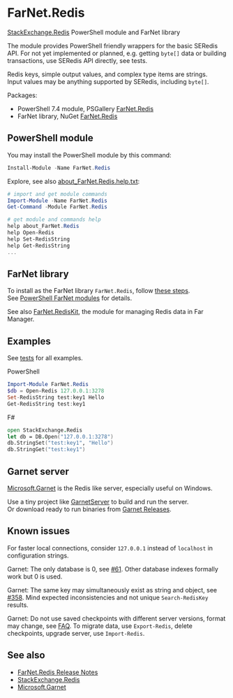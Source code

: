 [NuGet]: https://www.nuget.org/packages/FarNet.Redis
[GitHub]: https://github.com/nightroman/FarNet.Redis
[Microsoft.Garnet]: https://microsoft.github.io/garnet
[StackExchange.Redis]: https://github.com/StackExchange/StackExchange.Redis
[GarnetServer]: https://github.com/nightroman/FarNet.Redis/tree/main/src/GarnetServer

# FarNet.Redis

[StackExchange.Redis] PowerShell module and FarNet library

The module provides PowerShell friendly wrappers for the basic SERedis API.
For not yet implemented or planned, e.g. getting `byte[]` data or building
transactions, use SERedis API directly, see tests.

Redis keys, simple output values, and complex type items are strings.\
Input values may be anything supported by SERedis, including `byte[]`.

Packages:
- PowerShell 7.4 module, PSGallery [FarNet.Redis](https://www.powershellgallery.com/packages/FarNet.Redis)
- FarNet library, NuGet [FarNet.Redis](https://www.nuget.org/packages/FarNet.Redis)

## PowerShell module

You may install the PowerShell module by this command:

```powershell
Install-Module -Name FarNet.Redis
```

Explore, see also [about_FarNet.Redis.help.txt](https://github.com/nightroman/FarNet.Redis/blob/main/src/Content/about_FarNet.Redis.help.txt):

```powershell
# import and get module commands
Import-Module -Name FarNet.Redis
Get-Command -Module FarNet.Redis

# get module and commands help
help about_FarNet.Redis
help Open-Redis
help Set-RedisString
help Get-RedisString
...
```

## FarNet library

To install as the FarNet library `FarNet.Redis`, follow [these steps](https://github.com/nightroman/FarNet#readme).\
See [PowerShell FarNet modules](https://github.com/nightroman/FarNet/wiki/PowerShell-FarNet-modules) for details.

See also [FarNet.RedisKit](https://www.nuget.org/packages/FarNet.RedisKit),
the module for managing Redis data in Far Manager.

## Examples

See [tests](https://github.com/nightroman/FarNet.Redis/tree/main/tests) for all examples.

PowerShell

```powershell
Import-Module FarNet.Redis
$db = Open-Redis 127.0.0.1:3278
Set-RedisString test:key1 Hello
Get-RedisString test:key1
```

F#

```fsharp
open StackExchange.Redis
let db = DB.Open("127.0.0.1:3278")
db.StringSet("test:key1", "Hello")
db.StringGet("test:key1")
```

## Garnet server

[Microsoft.Garnet] is the Redis like server, especially useful on Windows.

Use a tiny project like [GarnetServer] to build and run the server.\
Or download ready to run binaries from [Garnet Releases](https://github.com/microsoft/garnet/releases).

## Known issues

[#61]: https://github.com/microsoft/garnet/issues/61
[#358]: https://github.com/microsoft/garnet/issues/358
[FAQ]: https://microsoft.github.io/garnet/docs/welcome/faq

For faster local connections, consider `127.0.0.1` instead of `localhost` in configuration strings.

Garnet: The only database is 0, see [#61]. Other database indexes formally work but 0 is used.

Garnet: The same key may simultaneously exist as string and object, see [#358].
Mind expected inconsistencies and not unique `Search-RedisKey` results.

Garnet: Do not use saved checkpoints with different server versions, format may change, see [FAQ].
To migrate data, use `Export-Redis`, delete checkpoints, upgrade server, use `Import-Redis`.

## See also

- [FarNet.Redis Release Notes](https://github.com/nightroman/FarNet.Redis/blob/main/Release-Notes.md)
- [StackExchange.Redis]
- [Microsoft.Garnet]
